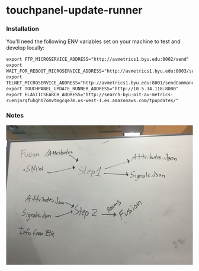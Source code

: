 # touchpanel-update-runner

### Installation
You'll need the following ENV variables set on your machine to test and develop locally:
```
export FTP_MICROSERVICE_ADDRESS="http://avmetrics1.byu.edu:8002/send"
export WAIT_FOR_REBOOT_MICROSERVICE_ADDRESS="http://avmetrics1.byu.edu:8003/submit"
export TELNET_MICROSERVICE_ADDRESS="http://avmetrics1.byu.edu:8001/sendCommand"
export TOUCHPANEL_UPDATE_RUNNER_ADDRESS="http://10.5.34.118:8000"
export ELASTICSEARCH_ADDRESS="http://search-byu-oit-av-metrics-ruenjnrqfuhghh7omvtmgcqe7m.us-west-1.es.amazonaws.com/tpupdates/"
```

### Notes
![Whiteboard Picture](whiteboard.jpg)

